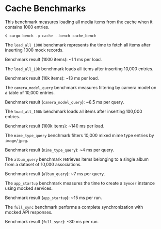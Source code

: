 # Cache Benchmarks

This benchmark measures loading all media items from the cache when it contains 1000 entries.

```
$ cargo bench -p cache --bench cache_bench
```

The `load_all_1000` benchmark represents the time to fetch all items after inserting 1000 mock records.


Benchmark result (1000 items): ~1.1 ms per load.

The `load_all_10k` benchmark loads all items after inserting 10,000 entries.


Benchmark result (10k items): ~13 ms per load.

The `camera_model_query` benchmark measures filtering by camera model on a table of 10,000 entries.

Benchmark result (`camera_model_query`): ~8.5 ms per query.

The `load_all_100k` benchmark loads all items after inserting 100,000 entries.

Benchmark result (100k items): ~140 ms per load.

The `mime_type_query` benchmark filters 10,000 mixed mime type entries by `image/jpeg`.

Benchmark result (`mime_type_query`): ~4 ms per query.

The `album_query` benchmark retrieves items belonging to a single album from a dataset of 10,000 associations.

Benchmark result (`album_query`): ~7 ms per query.

The `app_startup` benchmark measures the time to create a `Syncer` instance using mocked services.

Benchmark result (`app_startup`): ~15 ms per run.

The `full_sync` benchmark performs a complete synchronization with mocked API responses.

Benchmark result (`full_sync`): ~30 ms per run.

